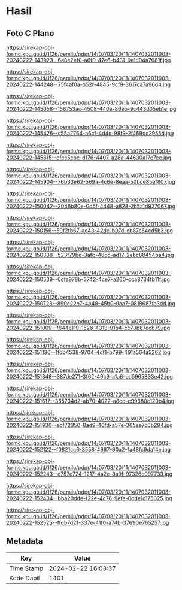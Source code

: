 # Hasil

## Foto C Plano

https://sirekap-obj-formc.kpu.go.id/1f26/pemilu/pdpr/14/07/03/20/11/1407032011003-20240222-143923--6a8e2ef0-a6f0-47e6-b431-0e1d04a7081f.jpg

https://sirekap-obj-formc.kpu.go.id/1f26/pemilu/pdpr/14/07/03/20/11/1407032011003-20240222-144248--75f4af0a-b52f-4845-9cf9-3617ca7a96d4.jpg

https://sirekap-obj-formc.kpu.go.id/1f26/pemilu/pdpr/14/07/03/20/11/1407032011003-20240222-145058--156753ac-4508-440e-86eb-9c443d05eb1e.jpg

https://sirekap-obj-formc.kpu.go.id/1f26/pemilu/pdpr/14/07/03/20/11/1407032011003-20240222-145426--c55a2764-a6cf-4d4c-98f9-2f469dc2955d.jpg

https://sirekap-obj-formc.kpu.go.id/1f26/pemilu/pdpr/14/07/03/20/11/1407032011003-20240222-145615--cfcc5cbe-d176-4407-a28a-44630a17c7ee.jpg

https://sirekap-obj-formc.kpu.go.id/1f26/pemilu/pdpr/14/07/03/20/11/1407032011003-20240222-145904--76b33e62-569a-4c6e-8eaa-50bce85ef807.jpg

https://sirekap-obj-formc.kpu.go.id/1f26/pemilu/pdpr/14/07/03/20/11/1407032011003-20240222-150042--2046b80e-0d5f-4448-a828-2b5a1d927067.jpg

https://sirekap-obj-formc.kpu.go.id/1f26/pemilu/pdpr/14/07/03/20/11/1407032011003-20240222-150156--59f2fb67-ac43-42dc-b97d-cb87c54cd5b3.jpg

https://sirekap-obj-formc.kpu.go.id/1f26/pemilu/pdpr/14/07/03/20/11/1407032011003-20240222-150338--523f79bd-3afb-485c-ad17-2ebc88454ba4.jpg

https://sirekap-obj-formc.kpu.go.id/1f26/pemilu/pdpr/14/07/03/20/11/1407032011003-20240222-150539--0cfa978b-5742-4ce7-a260-cca8734fb11f.jpg

https://sirekap-obj-formc.kpu.go.id/1f26/pemilu/pdpr/14/07/03/20/11/1407032011003-20240222-150728--890c22e7-4b48-45b0-9aa7-0818687fc3dd.jpg

https://sirekap-obj-formc.kpu.go.id/1f26/pemilu/pdpr/14/07/03/20/11/1407032011003-20240222-151009--f644e119-1526-4313-91b4-cc70b87ccb79.jpg

https://sirekap-obj-formc.kpu.go.id/1f26/pemilu/pdpr/14/07/03/20/11/1407032011003-20240222-151136--1fdb4538-9704-4cf1-b799-491a564a5262.jpg

https://sirekap-obj-formc.kpu.go.id/1f26/pemilu/pdpr/14/07/03/20/11/1407032011003-20240222-151348--387de271-3f62-49c9-a1a8-ed5965833e42.jpg

https://sirekap-obj-formc.kpu.go.id/1f26/pemilu/pdpr/14/07/03/20/11/1407032011003-20240222-151617--355734d2-ab70-4022-a8cd-c99680c120b4.jpg

https://sirekap-obj-formc.kpu.go.id/1f26/pemilu/pdpr/14/07/03/20/11/1407032011003-20240222-151930--ecf72350-8ad9-40fd-a57e-365ee7c6b294.jpg

https://sirekap-obj-formc.kpu.go.id/1f26/pemilu/pdpr/14/07/03/20/11/1407032011003-20240222-152122--f0821cc6-3558-4987-90a2-1a48fc9da14e.jpg

https://sirekap-obj-formc.kpu.go.id/1f26/pemilu/pdpr/14/07/03/20/11/1407032011003-20240222-152243--e757e724-1217-4a2e-8a9f-97326e097733.jpg

https://sirekap-obj-formc.kpu.go.id/1f26/pemilu/pdpr/14/07/03/20/11/1407032011003-20240222-152404--bba20dde-f22e-4c76-9efe-0dde1c175025.jpg

https://sirekap-obj-formc.kpu.go.id/1f26/pemilu/pdpr/14/07/03/20/11/1407032011003-20240222-152525--ffdb7d21-337e-41f0-a74b-37690e765257.jpg


## Metadata

| Key        | Value               |
| ---------- | ------------------- |
| Time Stamp | 2024-02-22 16:03:37 |
| Kode Dapil | 1401                |



